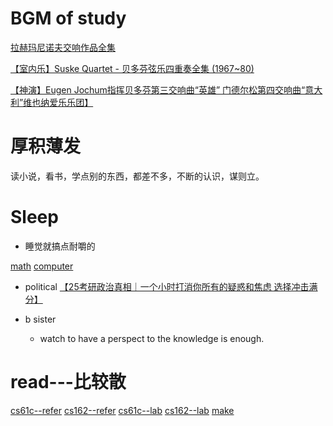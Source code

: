 # BGM of study
[拉赫玛尼诺夫交响作品全集](https://www.bilibili.com/video/BV1sh411Z7oo/?share_source=copy_web&vd_source=c0f224789c5516d8576f3dd9deb8b8df)

[【室内乐】Suske Quartet - 贝多芬弦乐四重奏全集 (1967~80)](https://www.bilibili.com/video/BV1xY4y1g7kD/?share_source=copy_web&vd_source=c0f224789c5516d8576f3dd9deb8b8df)

[【神演】Eugen Jochum指挥贝多芬第三交响曲“英雄” 门德尔松第四交响曲“意大利”维也纳爱乐乐团】]( https://www.bilibili.com/video/BV1as421M7kx/?share_source=copy_web&vd_source=c0f224789c5516d8576f3dd9deb8b8df)
# 厚积薄发
读小说，看书，学点别的东西，都差不多，不断的认识，谋则立。
# Sleep 
* 睡觉就搞点耐嚼的

[math](../../Note_controller/math/reference.md)
[computer](../../Note_controller/408/reference.md)
* political
  [【25考研政治真相｜一个小时打消你所有的疑惑和焦虑 选择冲击满分】]( https://www.bilibili.com/video/BV1RU411f7YQ/?share_source=copy_web&vd_source=c0f224789c5516d8576f3dd9deb8b8df)

* b sister
  * watch to have a perspect to the knowledge is enough.

# read---比较散 
[cs61c--refer](../../Note_controller/computer_science/cs61c/)
[cs162--refer](../../Note_controller/computer_science/cs162_os)
[cs61c--lab](../../Project_note/cs61c/)
[cs162--lab](../../Project_note/cs162/)
[make](https://cs162.org/static/hw/hw-intro/docs/tools/#make)